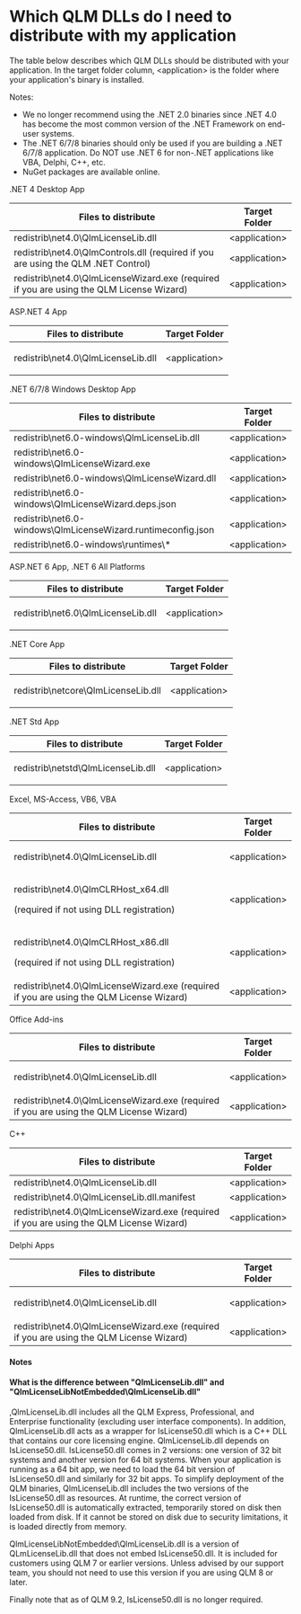 # Which QLM DLLs do I need to distribute with my application

The table below describes which QLM DLLs should be distributed with your application. In the target folder column, \<application> is the folder where your application's binary is installed.

Notes:&#x20;

* We no longer recommend using the .NET 2.0 binaries since .NET 4.0 has become the most common version of the .NET Framework on end-user systems.
* The .NET 6/7/8 binaries should only be used if you are building a .NET 6/7/8 application. Do NOT use .NET 6 for non-.NET applications like VBA, Delphi, C++, etc.
* NuGet packages are available online.

.NET 4 Desktop App

| **Files to distribute**                                                                  | **Target Folder** |
| ---------------------------------------------------------------------------------------- | ----------------- |
| redistrib\net4.0\QlmLicenseLib.dll                                                       | \<application>    |
| redistrib\net4.0\QlmControls.dll (required if you are using the QLM .NET Control)        | \<application>    |
| redistrib\net4.0\QlmLicenseWizard.exe (required if you are using the QLM License Wizard) | \<application>    |

&#x20;

ASP.NET 4 App

| **Files to distribute**            | **Target Folder**                 |
| ---------------------------------- | --------------------------------- |
| redistrib\net4.0\QlmLicenseLib.dll | <p>&#x3C;application></p><p> </p> |

&#x20;

.NET 6/7/8 Windows Desktop App

| **Files to distribute**                                      | **Target Folder** |
| ------------------------------------------------------------ | ----------------- |
| redistrib\net6.0-windows\QlmLicenseLib.dll                   | \<application>    |
| redistrib\net6.0-windows\QlmLicenseWizard.exe                | \<application>    |
| redistrib\net6.0-windows\QlmLicenseWizard.dll                | \<application>    |
| redistrib\net6.0-windows\QlmLicenseWizard.deps.json          | \<application>    |
| redistrib\net6.0-windows\QlmLicenseWizard.runtimeconfig.json | \<application>    |
| redistrib\net6.0-windows\runtimes\\\*                        | \<application>    |

&#x20;

ASP.NET 6 App, .NET 6 All Platforms

| **Files to distribute**            | **Target Folder**                 |
| ---------------------------------- | --------------------------------- |
| redistrib\net6.0\QlmLicenseLib.dll | <p>&#x3C;application></p><p> </p> |

&#x20;

.NET Core App

| **Files to distribute**             | **Target Folder**                 |
| ----------------------------------- | --------------------------------- |
| redistrib\netcore\QlmLicenseLib.dll | <p>&#x3C;application></p><p> </p> |

&#x20;

.NET Std App

| **Files to distribute**            | **Target Folder**                 |
| ---------------------------------- | --------------------------------- |
| redistrib\netstd\QlmLicenseLib.dll | <p>&#x3C;application></p><p> </p> |

&#x20;

Excel, MS-Access, VB6, VBA

| **Files to distribute**                                                                   | **Target Folder**                 |
| ----------------------------------------------------------------------------------------- | --------------------------------- |
| redistrib\net4.0\QlmLicenseLib.dll                                                        | <p>&#x3C;application></p><p> </p> |
| <p>redistrib\net4.0\QlmCLRHost_x64.dll</p><p>(required if not using DLL registration)</p> | \<application>                    |
| <p>redistrib\net4.0\QlmCLRHost_x86.dll</p><p>(required if not using DLL registration)</p> | \<application>                    |
| redistrib\net4.0\QlmLicenseWizard.exe (required if you are using the QLM License Wizard)  | \<application>                    |

&#x20;

Office Add-ins

| **Files to distribute**                                                                  | **Target Folder**                 |
| ---------------------------------------------------------------------------------------- | --------------------------------- |
| redistrib\net4.0\QlmLicenseLib.dll                                                       | <p>&#x3C;application></p><p> </p> |
| redistrib\net4.0\QlmLicenseWizard.exe (required if you are using the QLM License Wizard) | \<application>                    |

&#x20;

C++

| **Files to distribute**                                                                  | **Target Folder** |
| ---------------------------------------------------------------------------------------- | ----------------- |
| redistrib\net4.0\QlmLicenseLib.dll                                                       | \<application>    |
| redistrib\net4.0\QlmLicenseLib.dll.manifest                                              | \<application>    |
| redistrib\net4.0\QlmLicenseWizard.exe (required if you are using the QLM License Wizard) | \<application>    |

&#x20;

Delphi Apps

| **Files to distribute**                                                                  | **Target Folder**                 |
| ---------------------------------------------------------------------------------------- | --------------------------------- |
| redistrib\net4.0\QlmLicenseLib.dll                                                       | <p>&#x3C;application></p><p> </p> |
| redistrib\net4.0\QlmLicenseWizard.exe (required if you are using the QLM License Wizard) | \<application>                    |

#### **Notes**

#### What is the difference between "QlmLicenseLib.dll" and "QlmLicenseLibNotEmbedded\QlmLicenseLib.dll"

,QlmLicenseLib.dll includes all the  QLM Express, Professional, and Enterprise functionality (excluding user interface components). In addition, QlmLicenseLib.dll acts as a wrapper for IsLicense50.dll which is a C++ DLL that contains our core licensing engine. QlmLicenseLib.dll depends on IsLicense50.dll. IsLicense50.dll comes in 2 versions: one version of 32 bit systems and another version for 64 bit systems. When your application is running as a 64 bit app, we need to load the 64 bit version of IsLicense50.dll and similarly for 32 bit apps. To simplify deployment of the QLM binaries, QlmLicenseLib.dll includes the two versions of the IsLicense50.dll as resources. At runtime, the correct version of IsLicense50.dll is automatically extracted, temporarily stored on disk then loaded from disk. If it cannot be stored on disk due to security limitations, it is loaded directly from memory.

QlmLicenseLibNotEmbedded\QlmLicenseLib.dll is a version of QLmLicenseLib.dll that does not embed IsLicense50.dll. It is included for customers using QLM 7 or earlier versions. Unless advised by our support team, you should not need to use this version if you are using QLM 8 or later.

Finally note that as of QLM 9.2, IsLicense50.dll is no longer required.
